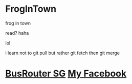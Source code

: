 # FrogInTown
frog in town

read? haha

lol

i learn not to git pull but rather git fetch then git merge

[BusRouter SG](https://busrouter.sg/)
[My Facebook](https://www.facebook.com/jeromeo92)
===
